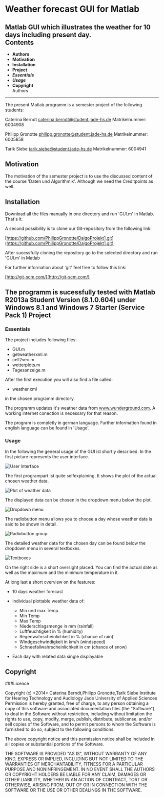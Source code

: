 Weather forecast GUI for Matlab
===============================
Matlab GUI which illustrates the weather for 10 days including present day.									
Contents
------------------------------
- **Authors**
- **Motivation**
- **Installation**
- **Project**
 - ***Essentials***
 - ***Usage***
- **Copyright** 									
Authors
------------------------------
The present Matlab programm is a semester project of the following students:

Caterina Berndt
caterina.berndt@student.jade-hs.de
Matrikelnummer: 6004908

Philipp Gronotte
philipp.gronotte@student.jade-hs.de
Matrikelnummer: 6005858

Tarik Siebe
tarik.siebe@student.jade-hs.de
Matrikelnummer: 6004941

Motivation
-------------------------------
The motivation of the semester project is to use the discussed content of the course 'Daten und Algorithmik'. Although we need the Creditpoints as well.

Installation
-------------------------------
<p> Download all the files manually in one directory and run 'GUI.m' in Matlab. That's it.</p>

<p>A second possibility is to clone our Git-repository from the following link:</p>

[https://github.com/PhilippGronotte/DalgoProjekt1.git](https://github.com/PhilippGronotte/DalgoProjekt1.git)

  <p>After sucessfully cloning the repository go to the selected directory and run 'GUI.m' in Matlab

  For further information about 'git' feel free to follow this link:</p>

  [http://git-scm.com/](http://git-scm.com/)

The programm is sucessfully tested with Matlab R2013a Student Version (8.1.0.604) under Windows 8.1 and Windows 7 Starter (Service Pack 1)
Project
-------------------------------
### Essentials

The project includes following files:

- GUI.m
- getweatherxml.m
- cell2vec.m
- wetterplots.m
- Tagesanzeige.m

After the first execution you will also find a file called:

- weather.xml

in the chosen programm directory.

The programm updates it's weather data from www.wunderground.com. A working internet conection is necessary for that reason.

The program is completly in german language. Further information found in english language can be found in 'Usage'.

### Usage
In the following the general usage of the GUI ist shortly described. In the first picture represents the user interface.

![User Interface](http://i1295.photobucket.com/albums/b635/Phoenix_Granite/explanation_zps5128c171.jpg)

The first  programpart ist quite selfexplaining. It shows the plot of the actual chosen weather data.

![Plot of weather data](http://i1295.photobucket.com/albums/b635/Phoenix_Granite/explanation5_zpse173f0e7.jpg)

The displayed data can be chosen in the dropdown menu below the plot.

![Dropdown menu](http://i1295.photobucket.com/albums/b635/Phoenix_Granite/explanation2_zpsbbb714c3.jpg)

The radiobutton menu allows you to choose a day whose weather data is said to be shown in detail.

![Radiobutton group](http://i1295.photobucket.com/albums/b635/Phoenix_Granite/explanation3_zps54e574d6.jpg) 

The detailed weather data for the chosen day can be found below the dropdown menu in several textboxes.

![Textboxes](http://i1295.photobucket.com/albums/b635/Phoenix_Granite/explanation5_zpse173f0e7.jpg)

On the right side is a short oversight placed. You can find the actual date as well as the maximum and the minimum temperature in it.

At long last a short overview on the features:

- 10 days weather forecast

- Individual plottable weather data of:
  - Min und max Temp. 
  - Min Temp
  - Max Temp
  - Niederschlagsmenge in mm (rainfall)
  - Luftfeuchtigkeit in % (humidity)
  - Regenwahrscheinlichkeit in % (chance of rain)
  - Windgeschwindigkeit in km/h (windspeed)
  - Schneefallwahrscheinlichkeit in cm (chance of snow)

- Each day with related data single displayable  

Copyright
---------------------------------

###Licence 

Copyright (c) <2014> Caterina Berndt,Philipp Gronotte,Tarik Siebe
Institute for Hearing Technology and Audiology
Jade University of Applied Sciences 
Permission is hereby granted, free of charge, to any person obtaining 
a copy of this software and associated documentation files 
(the "Software"), to deal in the Software without restriction, including 
without limitation the rights to use, copy, modify, merge, publish, 
distribute, sublicense, and/or sell copies of the Software, and to
permit persons to whom the Software is furnished to do so, subject
to the following conditions:

The above copyright notice and this permission notice shall be included 
in all copies or substantial portions of the Software.


THE SOFTWARE IS PROVIDED "AS IS", WITHOUT WARRANTY OF ANY KIND, 
EXPRESS OR IMPLIED, INCLUDING BUT NOT LIMITED TO THE WARRANTIES 
OF MERCHANTABILITY, FITNESS FOR A PARTICULAR PURPOSE AND NONINFRINGEMENT. 
IN NO EVENT SHALL THE AUTHORS OR COPYRIGHT HOLDERS BE LIABLE FOR ANY 
CLAIM, DAMAGES OR OTHER LIABILITY, WHETHER IN AN ACTION OF CONTRACT, 
TORT OR OTHERWISE, ARISING FROM, OUT OF OR IN CONNECTION WITH THE 
SOFTWARE OR THE USE OR OTHER DEALINGS IN THE SOFTWARE.